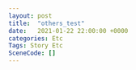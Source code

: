 ```yaml
---
layout: post
title:  "others_test"
date:   2021-01-22 22:00:00 +0000
categories: Etc
Tags: Story Etc
SceneCode: []
---
```

